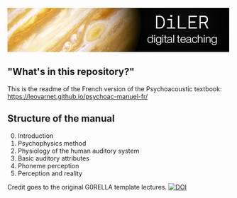 ![logo](lecture/static/logo.png)


## "What's in this repository?"

This is the readme of the French version of the Psychoacoustic textbook: https://leovarnet.github.io/psychoac-manuel-fr/

## Structure of the manual

0. Introduction
1. Psychophysics method
2. Physiology of the human auditory system
3. Basic auditory attributes
4. Phoneme perception
5. Perception and reality

Credit goes to the original G0RELLA template lectures.
[![DOI](https://zenodo.org/badge/DOI/10.5281/zenodo.4279400.svg)](https://doi.org/10.5281/zenodo.4279400)
